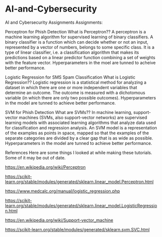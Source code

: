 # AI-and-Cybersecurity
AI and Cybersecurity Assignments
Assignments:

Perceptron for Phish Detection 
         What is Perceptron?? A perceptron is a machine learning algorithm for supervised learning of binary classifiers. A binary classifier is a function which can decide whether or not an input, represented by a vector of numbers, belongs to some specific class. It is a type of linear classifier, i.e. a classification algorithm that makes its predictions based on a linear predictor function combining a set of weights with the feature vector. Hyperparameters in the moel are tunned to acheive better performance.

        
Logistic Regression for SMS Spam Classification
         What is Logistic Regression?? Logistic regression is a statistical method for analyzing a dataset in which there are one or more independent variables that determine an outcome. The outcome is measured with a dichotomous variable (in which there are only two possible outcomes). Hyperparameters in the model are tunned to achieve better performance.

        
SVM for Phish Detection 
         What are SVMs?? In machine learning, support-vector machines (SVMs, also support-vector networks) are supervised learning models with associated learning algorithms that analyze data used for classification and regression analysis. An SVM model is a representation of the examples as points in space, mapped so that the examples of the separate categories are divided by a clear gap that is as wide as possible. Hyperparameters in the model are tunned to achieve better performance.

       
References
Here are some things I looked at while making these tutorials. Some of it may be out of date.

https://en.wikipedia.org/wiki/Perceptron

https://scikit-learn.org/stable/modules/generated/sklearn.linear_model.Perceptron.html

https://www.medcalc.org/manual/logistic_regression.php

https://scikit-learn.org/stable/modules/generated/sklearn.linear_model.LogisticRegression.html

https://en.wikipedia.org/wiki/Support-vector_machine

https://scikit-learn.org/stable/modules/generated/sklearn.svm.SVC.html

